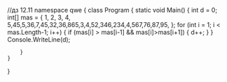 //дз 12.11
namespace qwe
{
    class Program
    {
        static void Main()
        {
            int d = 0;
            int[] mas = { 1, 2, 3, 4, 5,45,5,36,7,45,32,36,865,3,4,52,346,234,4,567,76,87,95, };
            for (int i = 1; i < mas.Length-1; i++)
            {
                if (mas[i] > mas[i-1] && mas[i]>mas[i+1])
                {
                    d++;
                }
            }
            Console.WriteLine(d);

        }
    }
}
